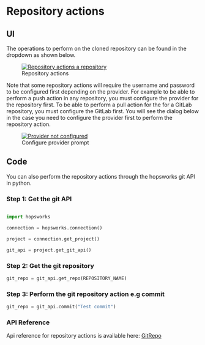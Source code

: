 # Repository actions
## UI
The operations to perform on the cloned repository can be found in the dropdown as shown below.

<p align="center">
  <figure>
    <a  href="../../../../assets/images/guides/git/repo_actions.gif">
      <img src="../../../../assets/images/guides/git/repo_actions.gif" alt="Repository actions a repository">
    </a>
    <figcaption>Repository actions</figcaption>
  </figure>
</p>

Note that some repository actions will require the username and password to be configured first depending on the provider. For example to be able to perform a push action in any repository, you must configure the provider for the repository first. To be able to perform a pull action for the for a GitLab repository, you must configure the GitLab first. You will see the dialog below in the case you need to configure the provider first to perform the repository action.

<p align="center">
  <figure>
    <a  href="../../../../assets/images/guides/git/provider_not_configured_for_repo_action.png">
      <img src="../../../../assets/images/guides/git/provider_not_configured_for_repo_action.png" alt="Provider not configured">
    </a>
    <figcaption>Configure provider prompt</figcaption>
  </figure>
</p>

## Code
You can also perform the repository actions through the hopsworks git API in python. 
### Step 1: Get the git API

```python

import hopsworks

connection = hopsworks.connection()

project = connection.get_project()

git_api = project.get_git_api()

```
### Step 2: Get the git repository
```python
git_repo = git_api.get_repo(REPOSITORY_NAME)

```

### Step 3: Perform the git repository action e.g commit
```python
git_repo = git_api.commit("Test commit")

```

### API Reference
Api reference for repository actions is available here:
[GitRepo](https://docs.hopsworks.ai/hopsworks-api/dev/generated/api/git_repo/)

